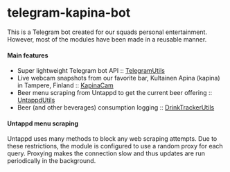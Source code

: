 # telegram-kapina-bot

This is a Telegram bot created for our squads personal entertainment. 
However, most of the modules have been made in a reusable manner.

#### Main features
* Super lightweight Telegram bot API :: [TelegramUtils][1]
* Live webcam snapshots from our favorite bar, Kultainen Apina (kapina) in Tampere, Finland :: [KapinaCam][2]
* Beer menu scraping from Untappd to get the current beer offering :: [UntappdUtils][3]
* Beer (and other beverages) consumption logging :: [DrinkTrackerUtils][4]

#### Untappd menu scraping

Untappd uses many methods to block any web scraping attempts. Due to these restrictions, the module is configured to use a random proxy for each query.
Proxying makes the connection slow and thus updates are run periodically in the background.

[1]: https://github.com/jjstoo/telegram-kapina-bot/blob/master/src/TelegramUtils.py
[2]: https://github.com/jjstoo/telegram-kapina-bot/blob/master/src/KapinaCam.py
[3]: https://github.com/jjstoo/telegram-kapina-bot/blob/master/src/UntappdUtils.py
[4]: https://github.com/jjstoo/telegram-kapina-bot/blob/master/src/DrinkTrackerUtils.py
